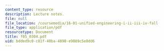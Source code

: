 ```yaml
---
content_type: resource
description: Lecture notes.
file: null
file_location: /coursemedia/16-01-unified-engineering-i-ii-iii-iv-fall-2005-spring-2006/bdded9c0c81f40ba4890e9089c5e0dd6_f05_0304.pdf
file_type: application/pdf
resourcetype: Document
title: f05_0304.pdf
uid: bdded9c0-c81f-40ba-4890-e9089c5e0dd6
---
```

